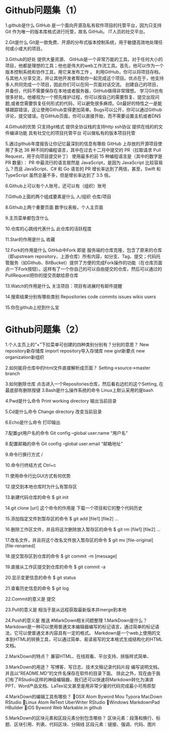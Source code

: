 # Github问题集（1）
1.github是什么
GitHub 是一个面向开源及私有软件项目的托管平台，因为只支持 Git 作为唯一的版本库格式进行托管，故名 GitHub。
IT人员的社交平台。

2.Git是什么
Git是一款免费、开源的分布式版本控制系统，用于敏捷高效地处理任何或小或大的项目。

3.Github的好处
提供大量资源、
GitHub是一个非常万能的工具。对于任何大小的项目，他都是理想的工具；他也是伟大的web工作流工具。首先，他可以作为一个版本控制系统和协作工具，用它来发布工作
。
利用GitHub，你可以将项目存档，与其他人分享交流，并让其他开发者帮助你一起完成这个项目。优点在于，他支持多人共同完成一个项目，因此你们可以在同一页面对话交流。
创建自己的项目，并备份，代码不需要保存在本地或者服务器，GitHub做得非常理想。
学习Git也有很多好处。他被视为一个预先维护过程，你可以按自己的需要恢复、提交出现问题,或者您需要恢复任何形式的代码，可以避免很多麻烦。Git最好的特性之一是能够跟踪错误，这让使用Github变得更加简单。Bugs可以公开，你可以通过Github评论，提交错误。在GitHub页面，你可以直接开始，而不需要设置主机或者DNS

4.Github的优势
只支持git格式
提供全协议栈的支持http ssh协议
提供在线的的文件编译功能
具有社交化的项目托管平台
可以做私有的版本项目托管

5.通过github年度报告让你记忆最深刻的信息有哪些
GitHub 上存放的开源项目使用了多达 36 种不同的编程语言，其中在过去十二月中提交的 PR（拉取请求 Pull Request，用于向项目提交补丁） 使用最多的前 15 种编程语言是（其中的数字是 PR 数量）：
PR 中最流行的语言居然是 JavaScript，是因为 JavaScript 比较容易么？而且 JavaScript、C# 和 Go 语言的 PR 增长率达到了两倍，甚至，Swift 和 TypeScript 虽然总量不多，但是增长率达到了 3.5 倍。

6.Github上可以有个人账号，还可以有（组织）账号

7.Github上面的两个组成要素是什么
人/组织   仓库/项目

8.Github上两个重要页面
数字仪表板，个人主页面

9.主页菜单都包含什么

10.仓库的心跳线代表什么
此仓库的活跃程度

11.Star的作用是什么
收藏

12.Fork的作用是什么
GitHub中Fork 即是 服务端的仓库克隆，包含了原来的仓库（即upstream repository，上游仓库）所有内容，如分支、Tag、提交；代码托管服务（如Github、BitBucket）提供了方便的完成Fork操作的功能（在仓库页面点一下Fork按钮）。这样有了一个你自己的可以自由提交的仓库，然后可以通过的PullRequest把你的提交贡献给原仓库

13.Watch的作用是什么
关注项目：项目有进展时有邮件提醒

14.搜索结果分别有哪些类别
Repositories  code  commits  issues  wikis  users

15.你在github上挖到什么宝
# Github问题集（2）
1.个人主页上的“+”下拉菜单可创建的四种类别分别有？分别的意思？
New repository新存储库  import repository导入存储库 new gist新要点 new organization新组织

2.如何能将仓库中的html文件直接解析成页面？
Setting->source->master branch

3.如何删除仓库
点击进入一个Repositories仓库，然后看右边栏的这个Setting, 在最底部有删除按键
3.Bash是什么操作系统的命令
Linux上默认采用的是bash 

4.Pwd是什么命令
Print working directory	输出当前目录

5.Cd是什么命令
Change directory 改变当前目录

6.Echo是什么命令
打印输出

7.配置git用户名的命令
Git config –global user.name “用户名”

8.配置邮箱的命令
Git config –global user.email “邮箱地址”

9.命令行换行方式
/

10.命令行终结方式
Ctrl+c

11.使用命令行比GUI方式有何优势

12.提交到本地仓库时为什么有暂存区

13.新建代码仓库的命令
$ git init

14.git clone [url] 这个命令的作用是
下载一个项目和它的整个代码历史

15.添加指定文件到暂存区的命令
$ git add [file1] [file2] ...

16.删除工作区文件，并且将这次删除放入暂存区的命令
$ git rm [file1] [file2] ...

17.改名文件，并且将这个改名文件放入暂存区的命令
$ git mv [file-original] [file-renamed]

18.提交暂存区到仓库的命令
$ git commit -m [message]

19.直接从工作区提交到仓库的命令
$ git commit -a

20.显示变更信息的命令
$ git status

21.查看历史信息的命令
$ git log

22.Commit的意义是
提交

23.Pull的意义是
相当于是从远程获取最新版本并merge到本地

24.Push的意义是
推送
#MarkDown相关问题整理
1.MarkDown是什么？
Markdown是一种可以使用普通文本编辑器编写的标记语言，通过简单的标记语法，它可以使普通文本内容具有一定的格式。
Markdown是一个web上使用的文本到HTML的转换工具，可以通过简单、易读易写的文本格式生成结构化的HTML文档。

2.MarkDown的特点？
兼容HTML、在线观看、平台支持、排版样式简单、

3.MarkDown的用途？
写博客、写日志、技术文稿记录代码片段
编写说明文档，并且以“README.MD”的文件名保存在软件的目录下面。
除此之外，现在由于我们有了RStudio这样的神级编辑器，我们还可以快速将Markdown转化为演讲PPT、Word产品文档、LaTex论文甚至是用非常少量的代码完成最小可用原型

4.MarkDown的编辑工具有哪些？
OSX
Atom
Byword
Mou
Typora
MacDown
RStudio
Linux
Atom
ReText
UberWriter
RStudio
Windows
MarkdownPad
HBuilder
iOS
Byword
Web
Markable.in
github

5.MarkDown的区块元素和区段元素分别包含哪些？
区块元素：段落和换行、标题、区块引用、列表、代码区块、分隔线
区段元素：链接、强调、代码、图片
